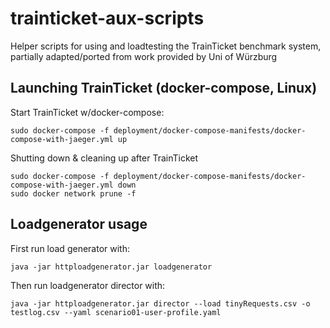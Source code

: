 # trainticket-aux-scripts
Helper scripts for using and loadtesting the TrainTicket benchmark system, partially adapted/ported from work provided by Uni of Würzburg

## Launching TrainTicket (docker-compose, Linux)
Start TrainTicket w/docker-compose:
```shell
sudo docker-compose -f deployment/docker-compose-manifests/docker-compose-with-jaeger.yml up
```
Shutting down & cleaning up after TrainTicket
```shell
sudo docker-compose -f deployment/docker-compose-manifests/docker-compose-with-jaeger.yml down
sudo docker network prune -f
```

## Loadgenerator usage
First run load generator with:
```shell
java -jar httploadgenerator.jar loadgenerator
```
Then run loadgenerator director with:
```shell
java -jar httploadgenerator.jar director --load tinyRequests.csv -o testlog.csv --yaml scenario01-user-profile.yaml
```
